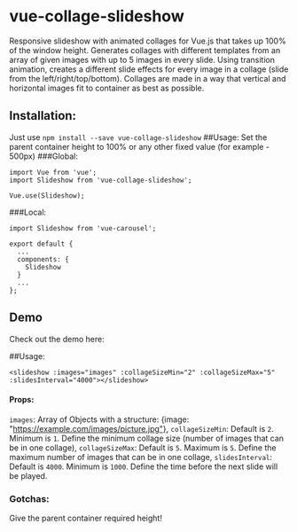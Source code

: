 # vue-collage-slideshow
Responsive slideshow with animated collages for Vue.js that takes up 100% of the window height.
Generates collages with different templates from an array of given images with up to 5 images in every slide.
Using transition animation, creates a different slide effects for every image in a collage (slide from the left/right/top/bottom).
Collages are made in a way that vertical and horizontal images fit to container as best as possible.
## Installation:
Just use `npm install --save vue-collage-slideshow`
##Usage:
Set the parent container height to 100% or any other fixed value (for example - 500px)
###Global:
```
import Vue from 'vue';
import Slideshow from 'vue-collage-slideshow';

Vue.use(Slideshow);
```
###Local:
```
import Slideshow from 'vue-carousel';

export default {
  ...
  components: {
    Slideshow
  }
  ...
};
```
## Demo
Check out the demo here:

##Usage:
```
<slideshow :images="images" :collageSizeMin="2" :collageSizeMax="5" :slidesInterval="4000"></slideshow>
```
#### Props:
`images`: Array of Objects with a structure: {image: "https://example.com/images/picture.jpg"},
`collageSizeMin`: Default is `2`. Minimum is `1`. Define the minimum collage size (number of images that can be in one collage),
`collageSizeMax`: Default is `5`. Maximum is `5`. Define the maximum number of images that can be in one collage,
`slidesInterval`: Default is `4000`. Minimum is `1000`. Define the time before the next slide will be played.

### Gotchas:
Give the parent container required height!